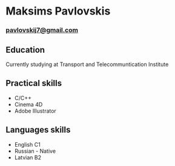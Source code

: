 # Maksims Pavlovskis
### pavlovskij7@gmail.com

## Education

Currently studying at Transport and Telecommuntication Institute

## Practical skills

- C/C++
- Cinema 4D
- Adobe Illustrator

## Languages skills

- English C1
- Russian - Native
- Latvian B2

